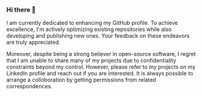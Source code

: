 ### Hi there 👋

<!--
**MSK0306/MSK0306** is a ✨ _special_ ✨ repository because its `README.md` (this file) appears on your GitHub profile.

Here are some ideas to get you started:

- 🔭 I’m currently working on ...
- 🌱 I’m currently learning ...
- 👯 I’m looking to collaborate on ...
- 🤔 I’m looking for help with ...
- 💬 Ask me about ...
- 📫 How to reach me: ...
- 😄 Pronouns: ...
- ⚡ Fun fact: ...
-->

I am currently dedicated to enhancing my GitHub profile.
To achieve excellence, I'm actively optimizing existing repositories while also developing and publishing new ones.
Your feedback on these endeavors are truly appreciated.

Moreover, despite being a strong believer in open-source software, I regret that I am unable to share many of my projects due to confidentiality constraints beyond my control. However, please refer to my projects on my LinkedIn profile and reach out if you are interested. It is always possible to arrange a colloboration by getting permissions from related correspondences.
